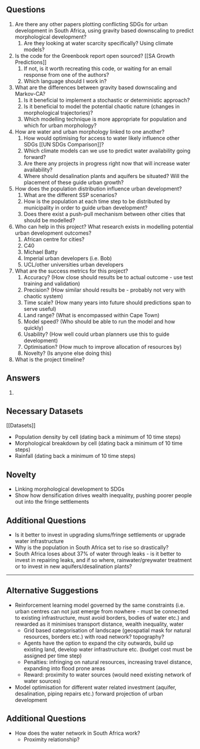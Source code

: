 
## Questions

1. Are there any other papers plotting conflicting SDGs for urban development in South Africa, using gravity based downscaling to predict morphological development?
	1. Are they looking at water scarcity specifically? Using climate models?
2. Is the code for the Greenbook report open sourced? [[SA Growth Predictions]]
	1. If not, is it worth recreating this code, or waiting for an email response from one of the authors?
	2. Which language should I work in?
3. What are the differences between gravity based downscaling and Markov-CA?
	1. Is it beneficial to implement a stochastic or deterministic approach?
	2. Is it beneficial to model the potential chaotic nature (changes in morphological trajectories)?
	3. Which modelling technique is more appropriate for population and which for urban morphology?
4. How are water and urban morphology linked to one another?
	1. How would optimising for access to water likely influence other SDGs [[UN SDGs Comparison]]?
	2. Which climate models can we use to predict water availability going forward?
	3. Are there any projects in progress right now that will increase water availability?
	4. Where should desalination plants and aquifers be situated? Will the placement of these guide urban growth?
5. How does the population distribution influence urban development?
	1. What are the different SSP scenarios?
	2. How is the population at each time step to be distributed by municipality in order to guide urban development?
	3. Does there exist a push-pull mechanism between other cities that should be modelled?
6. Who can help in this project? What research exists in modelling potential urban development outcomes?
	1. African centre for cities?
	2. C40
	3. Michael Batty
	4. Imperial urban developers (i.e. Bob)
	5. UCL/other universities urban developers
7. What are the success metrics for this project?
	1. Accuracy? (How close should results be to actual outcome - use test training and validation)
	2. Precision? (How similar should results be - probably not very with chaotic system)
	3. Time scale? (How many years into future should predictions span to serve useful)
	4. Land range? (What is encompassed within Cape Town)
	5. Model speed? (Who should be able to run the model and how quickly)
	6. Usability? (How well could urban planners use this to guide development)
	7. Optimisation? (How much to improve allocation of resources by)
	8. Novelty? (Is anyone else doing this)
8. What is the project timeline?

## Answers

1. 

## Necessary Datasets

[[Datasets]]

- Population density by cell (dating back a minimum of 10 time steps)
- Morphological breakdown by cell (dating back a minimum of 10 time steps)
- Rainfall (dating back a minimum of 10 time steps)

## Novelty

- Linking morphological development to SDGs
- Show how densification drives wealth inequality, pushing poorer people out into the fringe settlements

## Additional Questions

- Is it better to invest in upgrading slums/fringe settlements or upgrade water infrastructure
- Why is the population in South Africa set to rise so drastically?
- South Africa loses about 37% of water through leaks - is it better to invest in repairing leaks, and if so where, rainwater/greywater treatment or to invest in new aquifers/desalination plants?


________________________________________________________________________


## Alternative Suggestions

- Reinforcement learning model governed by the same constraints (i.e. urban centres can not just emerge from nowhere - must be connected to existing infrastructure, must avoid borders, bodies of water etc.) and rewarded as it minimises transport distance, wealth inequality, water 
	- Grid based categorisation of landscape (geospatial mask for natural resources, borders etc.) with road network? topography?
	- Agents have the option to expand the city outwards, build up existing land, develop water infrastructure etc. (budget cost must be assigned per time step)
	- Penalties: infringing on natural resources, increasing travel distance, expanding into flood prone areas
	- Reward: proximity to water sources (would need existing network of water sources)
- Model optimisation for different water related investment (aquifer, desalination, piping repairs etc.) forward projection of urban development

## Additional Questions

- How does the water network in South Africa work?
	- Proximity relationship?